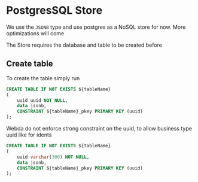 # PostgresSQL Store

We use the `JSONB` type and use postgres as a NoSQL store for now.
More optimizations will come

The Store requires the database and table to be created before

## Create table

To create the table simply run

```sql
CREATE TABLE IF NOT EXISTS ${tableName}
(
	uuid uuid NOT NULL,
    data jsonb,
    CONSTRAINT ${tableName}_pkey PRIMARY KEY (uuid)
);
```

Webda do not enforce strong constraint on the uuid, to allow business type uuid like for idents

```sql
CREATE TABLE IF NOT EXISTS ${tableName}
(
	uuid varchar(300) NOT NULL,
    data jsonb,
    CONSTRAINT ${tableName}_pkey PRIMARY KEY (uuid)
);
```
